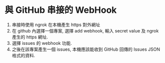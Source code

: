 # 與 GitHub 串接的 WebHook #

1. 串接時使用 ngrok 在本機產生 https 對外網址
2. 在 github 內選擇一個專案, 選擇 add webhook, 
   輸入 secret value 及 ngrok 產生的 https 網址.
3. 選擇 issues 的 webhook 功能.
4. 之後在該專案產生一個 issues, 本機應該能收到
   GitHub 回傳的 Issues JSON 格式的資料.

